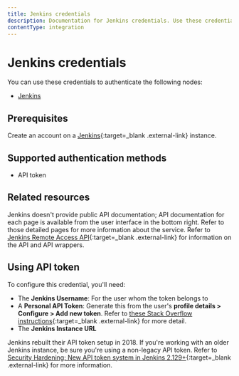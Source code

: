 ```yaml
---
title: Jenkins credentials
description: Documentation for Jenkins credentials. Use these credentials to authenticate Jenkins in n8n, a workflow automation platform.
contentType: integration
---
```


# Jenkins credentials

You can use these credentials to authenticate the following nodes:

- [Jenkins](/integrations/builtin/app-nodes/n8n-nodes-base.jenkins/)


## Prerequisites

Create an account on a [Jenkins](https://www.jenkins.io/){:target=_blank .external-link} instance.

## Supported authentication methods

- API token

## Related resources

Jenkins doesn't provide public API documentation; API documentation for each page is available from the user interface in the bottom right. Refer to those detailed pages for more information about the service. Refer to [Jenkins Remote Access API](https://www.jenkins.io/doc/book/using/remote-access-api/){:target=_blank .external-link} for information on the API and API wrappers.

## Using API token

To configure this credential, you'll need:

- The **Jenkins Username**: For the user whom the token belongs to
- A **Personal API Token**: Generate this from the user's **profile details > Configure > Add new token**. Refer to [these Stack Overflow instructions](https://stackoverflow.com/questions/45466090/how-to-get-the-api-token-for-jenkins){:target=_blank .external-link} for more detail.
- The **Jenkins Instance URL**

Jenkins rebuilt their API token setup in 2018. If you're working with an older Jenkins instance, be sure you're using a non-legacy API token. Refer to [Security Hardening: New API token system in Jenkins 2.129+](https://www.jenkins.io/blog/2018/07/02/new-api-token-system/){:target=_blank .external-link} for more information.

